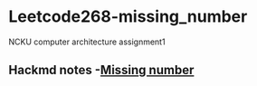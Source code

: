 # Leetcode268-missing_number
NCKU computer architecture assignment1

## Hackmd notes -[Missing number](https://hackmd.io/iYosSeEVQhmw3lbbsMiHTw?both#Result)
